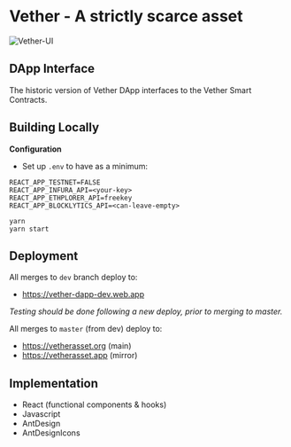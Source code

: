 # Vether - A strictly scarce asset

![Vether-UI](https://github.com/vetherasset/vether-dapp/blob/master/git/vether-ui.png)

## DApp Interface

The historic version of Vether DApp interfaces to the Vether Smart Contracts.

## Building Locally

**Configuration**

* Set up `.env` to have as a minimum:
```
REACT_APP_TESTNET=FALSE
REACT_APP_INFURA_API=<your-key>
REACT_APP_ETHPLORER_API=freekey
REACT_APP_BLOCKLYTICS_API=<can-leave-empty>
```

```
yarn
yarn start
```

## Deployment

All merges to `dev` branch deploy to: 
* https://vether-dapp-dev.web.app

*Testing should be done following a new deploy, prior to merging to master.*

All merges to `master` (from dev) deploy to:
* https://vetherasset.org (main)
* https://vetherasset.app (mirror)

## Implementation

* React (functional components & hooks)
* Javascript
* AntDesign
* AntDesignIcons
